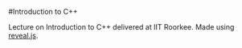 #Introduction to C++

Lecture on Introduction to C++ delivered at IIT Roorkee. Made using [reveal.js](http://lab.hakim.se/reveal-js/).